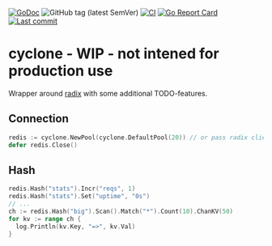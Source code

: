 [![GoDoc](https://godoc.org/github.com/qbart/cyclone?status.svg)](https://pkg.go.dev/github.com/qbart/cyclone/cyclone)
![GitHub tag (latest SemVer)](https://img.shields.io/github/tag/qbart/cyclone.svg)
[![CI](https://github.com/qbart/cyclone/workflows/CI/badge.svg?branch=master)](https://github.com/qbart/cyclone/actions)
[![Go Report Card](https://goreportcard.com/badge/github.com/qbart/cyclone)](https://goreportcard.com/report/github.com/qbart/cyclone)
[![Last commit](https://img.shields.io/github/last-commit/qbart/cyclone)](https://github.com/qbart/cyclone/commits/master)
  
# cyclone - WIP - not intened for production use

Wrapper around [radix](https://github.com/mediocregopher/radix) with some additional TODO-features.

## Connection

```go
redis := cyclone.NewPool(cyclone.DefaultPool(20)) // or pass radix client
defer redis.Close()
```

## Hash

```go
redis.Hash("stats").Incr("reqs", 1)
redis.Hash("stats").Set("uptime", "0s")
// ...
ch := redis.Hash("big").Scan().Match("*").Count(10).ChanKV(50)
for kv := range ch {
  log.Println(kv.Key, "=>", kv.Val)
}
```
